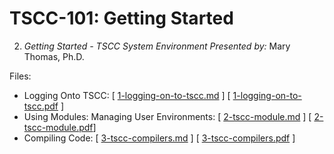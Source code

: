 # TSCC-101: Getting Started

2. _Getting Started - TSCC System Environment_ 
_Presented by:_ Mary Thomas, Ph.D.

Files: 
* Logging Onto TSCC: [ [1-logging-on-to-tscc.md](1-logging-on-to-tscc.md) ] [ [1-logging-on-to-tscc.pdf](1-logging-on-to-tscc.pdf) ] 
* Using Modules: Managing User Environments:  [ [2-tscc-module.md](2-tscc-module.md) ] [ [2-tscc-module.pdf](2-tscc-module.pdf)]
* Compiling Code: [ [3-tscc-compilers.md](3-tscc-compilers.md) ] [ [3-tscc-compilers.pdf](3-tscc-compilers.pdf) ] 
